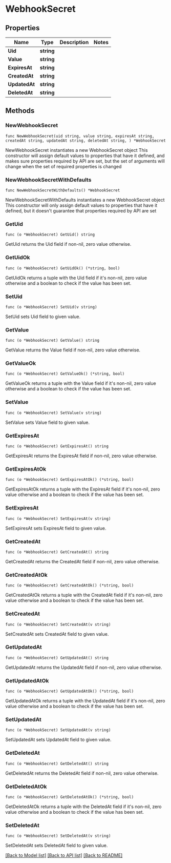# WebhookSecret

## Properties

Name | Type | Description | Notes
------------ | ------------- | ------------- | -------------
**Uid** | **string** |  | 
**Value** | **string** |  | 
**ExpiresAt** | **string** |  | 
**CreatedAt** | **string** |  | 
**UpdatedAt** | **string** |  | 
**DeletedAt** | **string** |  | 

## Methods

### NewWebhookSecret

`func NewWebhookSecret(uid string, value string, expiresAt string, createdAt string, updatedAt string, deletedAt string, ) *WebhookSecret`

NewWebhookSecret instantiates a new WebhookSecret object
This constructor will assign default values to properties that have it defined,
and makes sure properties required by API are set, but the set of arguments
will change when the set of required properties is changed

### NewWebhookSecretWithDefaults

`func NewWebhookSecretWithDefaults() *WebhookSecret`

NewWebhookSecretWithDefaults instantiates a new WebhookSecret object
This constructor will only assign default values to properties that have it defined,
but it doesn't guarantee that properties required by API are set

### GetUid

`func (o *WebhookSecret) GetUid() string`

GetUid returns the Uid field if non-nil, zero value otherwise.

### GetUidOk

`func (o *WebhookSecret) GetUidOk() (*string, bool)`

GetUidOk returns a tuple with the Uid field if it's non-nil, zero value otherwise
and a boolean to check if the value has been set.

### SetUid

`func (o *WebhookSecret) SetUid(v string)`

SetUid sets Uid field to given value.


### GetValue

`func (o *WebhookSecret) GetValue() string`

GetValue returns the Value field if non-nil, zero value otherwise.

### GetValueOk

`func (o *WebhookSecret) GetValueOk() (*string, bool)`

GetValueOk returns a tuple with the Value field if it's non-nil, zero value otherwise
and a boolean to check if the value has been set.

### SetValue

`func (o *WebhookSecret) SetValue(v string)`

SetValue sets Value field to given value.


### GetExpiresAt

`func (o *WebhookSecret) GetExpiresAt() string`

GetExpiresAt returns the ExpiresAt field if non-nil, zero value otherwise.

### GetExpiresAtOk

`func (o *WebhookSecret) GetExpiresAtOk() (*string, bool)`

GetExpiresAtOk returns a tuple with the ExpiresAt field if it's non-nil, zero value otherwise
and a boolean to check if the value has been set.

### SetExpiresAt

`func (o *WebhookSecret) SetExpiresAt(v string)`

SetExpiresAt sets ExpiresAt field to given value.


### GetCreatedAt

`func (o *WebhookSecret) GetCreatedAt() string`

GetCreatedAt returns the CreatedAt field if non-nil, zero value otherwise.

### GetCreatedAtOk

`func (o *WebhookSecret) GetCreatedAtOk() (*string, bool)`

GetCreatedAtOk returns a tuple with the CreatedAt field if it's non-nil, zero value otherwise
and a boolean to check if the value has been set.

### SetCreatedAt

`func (o *WebhookSecret) SetCreatedAt(v string)`

SetCreatedAt sets CreatedAt field to given value.


### GetUpdatedAt

`func (o *WebhookSecret) GetUpdatedAt() string`

GetUpdatedAt returns the UpdatedAt field if non-nil, zero value otherwise.

### GetUpdatedAtOk

`func (o *WebhookSecret) GetUpdatedAtOk() (*string, bool)`

GetUpdatedAtOk returns a tuple with the UpdatedAt field if it's non-nil, zero value otherwise
and a boolean to check if the value has been set.

### SetUpdatedAt

`func (o *WebhookSecret) SetUpdatedAt(v string)`

SetUpdatedAt sets UpdatedAt field to given value.


### GetDeletedAt

`func (o *WebhookSecret) GetDeletedAt() string`

GetDeletedAt returns the DeletedAt field if non-nil, zero value otherwise.

### GetDeletedAtOk

`func (o *WebhookSecret) GetDeletedAtOk() (*string, bool)`

GetDeletedAtOk returns a tuple with the DeletedAt field if it's non-nil, zero value otherwise
and a boolean to check if the value has been set.

### SetDeletedAt

`func (o *WebhookSecret) SetDeletedAt(v string)`

SetDeletedAt sets DeletedAt field to given value.



[[Back to Model list]](../README.md#documentation-for-models) [[Back to API list]](../README.md#documentation-for-api-endpoints) [[Back to README]](../README.md)


